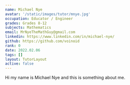 ```yaml
---
name: Michael Nye
avatar: '/static/images/tutor/mnye.jpg'
occupation: Educator / Engineer
grades: Grades 8-12
subjects: Mathematics
email: MrNyeTheMathGuy@gmail.com
linkedin: https://www.linkedin.com/in/michael-nye/
github: https://github.com/voinoid
rank: 0
date: 2022.02.06
tags: []
layout: TutorLayout
active: false
---
```


Hi my name is Michael Nye and this is something about me.
